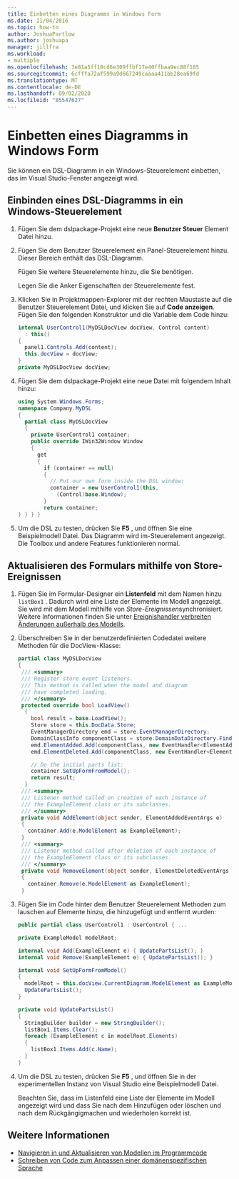 ```yaml
---
title: Einbetten eines Diagramms in Windows Form
ms.date: 11/04/2016
ms.topic: how-to
author: JoshuaPartlow
ms.author: joshuapa
manager: jillfra
ms.workload:
- multiple
ms.openlocfilehash: 3e81a5ff10cd6e309ffbf17e40ffbaa9ec88f185
ms.sourcegitcommit: 6cfffa72af599a9d667249caaaa411bb28ea69fd
ms.translationtype: MT
ms.contentlocale: de-DE
ms.lasthandoff: 09/02/2020
ms.locfileid: "85547627"
---
```

# <a name="embed-a-diagram-in-a-windows-form"></a>Einbetten eines Diagramms in Windows Form

Sie können ein DSL-Diagramm in ein Windows-Steuerelement einbetten, das im Visual Studio-Fenster angezeigt wird.

## <a name="embed-a-dsl-diagram-in-a-windows-control"></a>Einbinden eines DSL-Diagramms in ein Windows-Steuerelement

1. Fügen Sie dem dslpackage-Projekt eine neue **Benutzer Steuer** Element Datei hinzu.

2. Fügen Sie dem Benutzer Steuerelement ein Panel-Steuerelement hinzu. Dieser Bereich enthält das DSL-Diagramm.

     Fügen Sie weitere Steuerelemente hinzu, die Sie benötigen.

     Legen Sie die Anker Eigenschaften der Steuerelemente fest.

3. Klicken Sie in Projektmappen-Explorer mit der rechten Maustaste auf die Benutzer Steuerelement Datei, und klicken Sie auf **Code anzeigen**. Fügen Sie den folgenden Konstruktor und die Variable dem Code hinzu:

    ```csharp
    internal UserControl1(MyDSLDocView docView, Control content)
      : this()
    {
      panel1.Controls.Add(content);
      this.docView = docView;
    }
    private MyDSLDocView docView;
    ```

4. Fügen Sie dem dslpackage-Projekt eine neue Datei mit folgendem Inhalt hinzu:

    ```csharp
    using System.Windows.Forms;
    namespace Company.MyDSL
    {
      partial class MyDSLDocView
      {
        private UserControl1 container;
        public override IWin32Window Window
        {
          get
          {
            if (container == null)
            {
              // Put our own form inside the DSL window:
              container = new UserControl1(this,
                (Control)base.Window);
            }
            return container;
    } } } }
    ```

5. Um die DSL zu testen, drücken Sie **F5** , und öffnen Sie eine Beispielmodell Datei. Das Diagramm wird im-Steuerelement angezeigt. Die Toolbox und andere Features funktionieren normal.

## <a name="update-the-form-using-store-events"></a>Aktualisieren des Formulars mithilfe von Store-Ereignissen

1. Fügen Sie im Formular-Designer ein **Listenfeld** mit dem Namen hinzu `listBox1` . Dadurch wird eine Liste der Elemente im Modell angezeigt. Sie wird mit dem Modell mithilfe von *Store-Ereignissen*synchronisiert. Weitere Informationen finden Sie unter [Ereignishandler verbreiten Änderungen außerhalb des Modells](../modeling/event-handlers-propagate-changes-outside-the-model.md).

2. Überschreiben Sie in der benutzerdefinierten Codedatei weitere Methoden für die DocView-Klasse:

    ```csharp
    partial class MyDSLDocView
    {
     /// <summary>
     /// Register store event listeners.
     /// This method is called when the model and diagram
     /// have completed loading.
     /// </summary>
     protected override bool LoadView()
      {
        bool result = base.LoadView();
        Store store = this.DocData.Store;
        EventManagerDirectory emd = store.EventManagerDirectory;
        DomainClassInfo componentClass = store.DomainDataDirectory.FindDomainClass(typeof(ExampleElement));
        emd.ElementAdded.Add(componentClass, new EventHandler<ElementAddedEventArgs>(AddElement));
        emd.ElementDeleted.Add(componentClass, new EventHandler<ElementDeletedEventArgs>(RemoveElement));

        // Do the initial parts list:
        container.SetUpFormFromModel();
        return result;
      }
     /// <summary>
     /// Listener method called on creation of each instance of
     /// the ExampleElement class or its subclasses.
     /// </summary>
     private void AddElement(object sender, ElementAddedEventArgs e)
     {
       container.Add(e.ModelElement as ExampleElement);
     }
     /// <summary>
     /// Listener method called after deletion of each instance of
     /// the ExampleElement class or its subclasses.
     /// </summary>
     private void RemoveElement(object sender, ElementDeletedEventArgs e)
     {
       container.Remove(e.ModelElement as ExampleElement);
     }
    ```

3. Fügen Sie im Code hinter dem Benutzer Steuerelement Methoden zum lauschen auf Elemente hinzu, die hinzugefügt und entfernt wurden:

    ```csharp
    public partial class UserControl1 : UserControl { ...

    private ExampleModel modelRoot;

    internal void Add(ExampleElement e) { UpdatePartsList(); }
    internal void Remove(ExampleElement e) { UpdatePartsList(); }

    internal void SetUpFormFromModel()
    {
      modelRoot = this.docView.CurrentDiagram.ModelElement as ExampleModel;
      UpdatePartsList();
    }

    private void UpdatePartsList()
    {
      StringBuilder builder = new StringBuilder();
      listBox1.Items.Clear();
      foreach (ExampleElement c in modelRoot.Elements)
      {
        listBox1.Items.Add(c.Name);
      }
    }
    ```

4. Um die DSL zu testen, drücken Sie **F5** , und öffnen Sie in der experimentellen Instanz von Visual Studio eine Beispielmodell Datei.

     Beachten Sie, dass im Listenfeld eine Liste der Elemente im Modell angezeigt wird und dass Sie nach dem Hinzufügen oder löschen und nach dem Rückgängigmachen und wiederholen korrekt ist.

## <a name="see-also"></a>Weitere Informationen

- [Navigieren in und Aktualisieren von Modellen im Programmcode](../modeling/navigating-and-updating-a-model-in-program-code.md)
- [Schreiben von Code zum Anpassen einer domänenspezifischen Sprache](../modeling/writing-code-to-customise-a-domain-specific-language.md)
